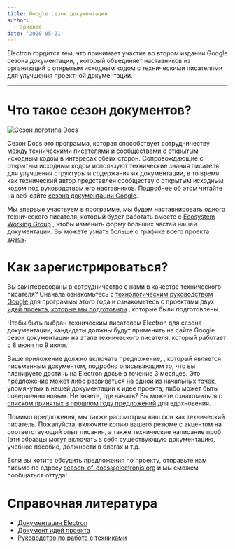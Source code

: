 ```yaml
---
title: Google сезон документации
author:
  - эрикжао
date: '2020-05-21'
---
```


Electron гордится тем, что принимает участие во втором издании Google сезона документации, , который объединяет наставников из организаций с открытым исходным кодом с техническими писателями для улучшения проектной документации.

---

# Что такое сезон документов?

![Сезон логотипа Docs](https://user-images.githubusercontent.com/16010076/82606204-8c8bce80-9b6b-11ea-9847-6a4b28a0761d.png)

Сезон Docs это программа, которая способствует сотрудничеству между техническими писателями и сообществами с открытым исходным кодом в интересах обеих сторон. Сопровождающие с открытым исходным кодом используют технические знания писателя для улучшения структуры и содержания их документации, в то время как технический автор представлен сообществу с открытым исходным кодом под руководством его наставников. Подробнее об этом читайте на веб-сайте [сезона документации Google](https://developers.google.com/season-of-docs).

Мы впервые участвуем в программе, мы будем наставнировать одного технического писателя, который будет работать вместе с [Ecosystem Working Group](https://github.com/electron/governance/tree/master/wg-ecosystem) , чтобы изменить форму больших частей нашей документации. Вы можете узнать больше о графике всего проекта [здесь](https://developers.google.com/season-of-docs/docs/timeline).

# Как зарегистрироваться?

Вы заинтересованы в сотрудничестве с нами в качестве технического писателя? Сначала ознакомьтесь с [технологическим руководством Google](https://developers.google.com/season-of-docs/docs/tech-writer-guide) для программы этого года и ознакомьтесь с проектами двух [идей проекта, которые мы подготовили](https://github.com/electron/season-of-docs-2020/blob/master/project-ideas.md) , которые были подготовлены.

Чтобы быть выбран техническим писателем Electron для сезона документации, кандидаты должны будут применить на сайте Google сезон документации на этапе технического писателя, который работает с 8 июня по 9 июля.

Ваше приложение должно включать предложение, , который является письменным документом, подробно описывающим то, что вы планируете достичь на Electron досье в течение 3 месяцев. Это предложение может либо развиваться на одной из начальных точек, упомянутых в нашей документации к идее проекта, либо может быть совершенно новым. Не знаете, где начать? Вы можете ознакомиться с [списком принятых в прошлом году предложений](https://developers.google.com/season-of-docs/docs/2019/participants) для вдохновения.

Помимо предложения, мы также рассмотрим ваш фон как технический писатель. Пожалуйста, включите копию вашего резюме с акцентом на соответствующий опыт писания, а также технические написание проб (эти образцы могут включать в себя существующую документацию, учебное пособие, должности в блогах и т.д.

Если вы хотите обсудить предложения по проекту, отправьте нам письмо по адресу [season-of-docs@electronjs.org](mailto:season-of-docs@electronjs.org) и мы сможем пообщаться оттуда!

# Справочная литература
* [Документация Electron](electronjs.org/docs)
* [Документ идей проекта](https://github.com/electron/season-of-docs-2020/blob/master/project-ideas.md)
* [Руководство по работе с техниками](https://developers.google.com/season-of-docs/docs/tech-writer-guide)
